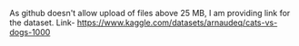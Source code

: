 As github doesn't allow upload of files above 25 MB, I am providing link for the dataset.
Link- https://www.kaggle.com/datasets/arnaudeq/cats-vs-dogs-1000
